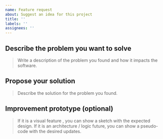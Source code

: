 ```yaml
---
name: Feature request
about: Suggest an idea for this project
title: ''
labels: ''
assignees: ''
---
```


## Describe the problem you want to solve

> Write a description of the problem you found and how it impacts the software.

## Propose your solution

> Describe the solution for the problem you found.

## Improvement prototype (optional)

> If it is a visual feature , you can show a sketch with the expected design. If
> it is an architecture / logic future, you can show a pseudo-code with the
> desired updates.
